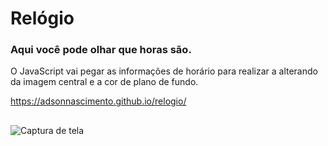 # Relógio
 
### Aqui você pode olhar que horas são.
O JavaScript vai pegar as informações de horário para realizar a alterando da imagem central e a cor de plano de fundo.

https://adsonnascimento.github.io/relogio/

##

![Captura de tela](https://user-images.githubusercontent.com/92870039/141300513-724ccbf7-422d-4528-9e26-af89d7546277.png)
